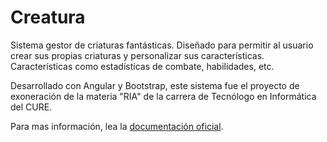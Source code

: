 # Creatura

Sistema gestor de criaturas fantásticas. Diseñado para permitir al usuario 
crear sus propias criaturas y personalizar sus características. 
Características como estadísticas de combate, habilidades, etc.

Desarrollado con Angular y Bootstrap, este sistema fue el proyecto de exoneración de la materia "RIA" de la carrera de Tecnólogo en Informática del CURE.

Para mas información, lea la [documentación oficial](). 
